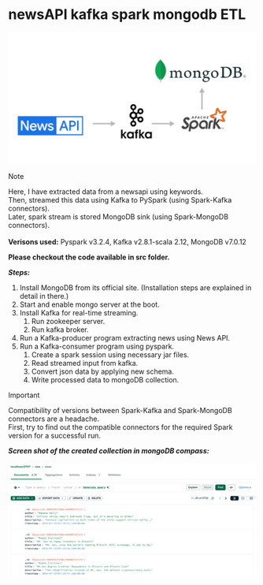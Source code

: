# newsAPI kafka spark mongodb ETL

![architecture](assests/images/architecture.png)

> [!NOTE]
> Here, I have extracted data from a newsapi using keywords.<br>
> Then, streamed this data using Kafka to PySpark (using Spark-Kafka connectors).<br>
> Later, spark stream is stored MongoDB sink (using Spark-MongoDB connectors).<br><br>
> **Verisons used:** Pyspark v3.2.4, Kafka v2.8.1-scala 2.12, MongoDB v7.0.12

**Please checkout the code available in src folder.**

**_Steps:_**

1. Install MongoDB from its official site. (Installation steps are explained in detail in there.)
2. Start and enable mongo server at the boot.
3. Install Kafka for real-time streaming.
    1. Run zookeeper server.
    2. Run kafka broker.
4. Run a Kafka-producer program extracting news using News API.
5. Run a Kafka-consumer program using pyspark.
    1. Create a spark session using necessary jar files.
    2. Read streamed input from kafka.
    3. Convert json data by applying new schema.
    4. Write processed data to mongoDB collection.

> [!IMPORTANT]
> Compatibility of versions between Spark-Kafka and Spark-MongoDB connectors are a headache.<br>
> First, try to find out the compatible connectors for the required Spark version for a successful run.

**_Screen shot of the created collection in mongoDB compass:_** <br>  
![mongodb_image](assests/images/mongodb_out.png)
